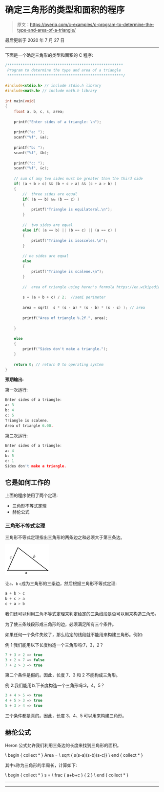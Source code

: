 # 确定三角形的类型和面积的程序

> 原文：<https://overiq.com/c-examples/c-program-to-determine-the-type-and-area-of-a-triangle/>

最后更新于 2020 年 7 月 27 日

* * *

下面是一个确定三角形的类型和面积的 C 程序:

```c
/*****************************************************
 Program to determine the type and area of a triangle
 *****************************************************/

#include<stdio.h> // include stdio.h library
#include<math.h> // include math.h library

int main(void)
{   
    float a, b, c, s, area;

    printf("Enter sides of a triangle: \n");

    printf("a: ");
    scanf("%f", &a);

    printf("b: ");
    scanf("%f", &b);

    printf("c: ");
    scanf("%f", &c);

    // sum of any two sides must be greater than the third side    
    if( (a + b > c) && (b + c > a) && (c + a > b) )
    {
        //  three sides are equal
        if( (a == b) && (b == c) )
        {
            printf("Triangle is equilateral.\n");
        }

        //  two sides are equal
        else if( (a == b) || (b == c) || (a == c) )
        {
            printf("Triangle is isosceles.\n");
        }

        // no sides are equal
        else
        {
            printf("Triangle is scalene.\n");
        }

        //  area of triangle using heron's formula https://en.wikipedia.org/wiki/Heron's_formula

        s = (a + b + c) / 2;  //semi perimeter

        area = sqrt(  s * (s - a) * (s - b) * (s - c) ); // area

        printf("Area of triangle %.2f.", area);

    }

    else
    {
        printf("Sides don't make a triangle.");
    }

    return 0; // return 0 to operating system
}

```

**预期输出:**

第一次运行:

```c
Enter sides of a triangle: 
a: 3
b: 4
c: 5
Triangle is scalene.
Area of triangle 6.00.

```

第二次运行:

```c
Enter sides of a triangle: 
a: 4
b: 5
c: 1
Sides don't make a triangle.

```

## 它是如何工作的

上面的程序使用了两个定理:

*   三角形不等式定理
*   赫伦公式

### 三角形不等式定理

三角形不等式定理指出三角形的两条边之和必须大于第三条边。

![](img/2f3eccc29f9d6035c35b6d2e5cb93a4f.png)

让`a`、`b` `c`成为三角形的三条边，然后根据三角形不等式定理:

```c
a + b > c
b + c > a
c + a > b

```

我们还可以利用三角不等式定理来判定给定的三条线段是否可以用来构造三角形。

为了使三条线段形成三角形的边，必须满足所有三个条件。

如果任何一个条件失败了，那么给定的线段就不能用来构建三角形。例如:

例 1:我们能用以下长度构造一个三角形吗:7，3，2？

```c
7 + 3 > 2 => true 
3 + 2 > 7 => false
7 + 2 > 3 => true

```

第二个条件是假的。因此，长度 7、3 和 2 不能构成三角形。

例 2:我们能用以下长度构造一个三角形吗:3，4，5？

```c
3 + 4 > 5 => true  
4 + 5 > 3 => true
5 + 3 > 4 => true

```

三个条件都是真的。因此，长度 3、4、5 可以用来构建三角形。

## 赫伦公式

Heron 公式允许我们利用三条边的长度来找到三角形的面积。

\ begin { collect * }
Area = \ sqrt { s(s-a)(s-b)(s-c)}
\ end { collect * }

其中`s`称为三角形的半周长，计算如下:

\ begin { collect * }
s = \ frac { a+b+c } { 2 }
\ end { collect * }

* * *

* * *